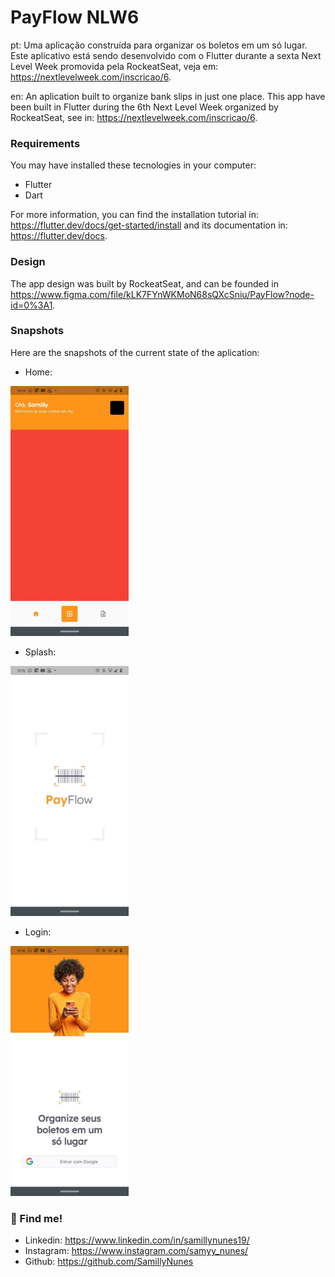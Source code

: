 # PayFlow NLW6
pt: Uma aplicação construída para organizar os boletos em um só lugar. Este aplicativo está sendo desenvolvido com o Flutter durante a sexta Next Level Week promovida pela RockeatSeat, veja em: https://nextlevelweek.com/inscricao/6.

en: An aplication built to organize bank slips in just one place. This app have been built in Flutter during the 6th Next Level Week organized by RockeatSeat, see in: https://nextlevelweek.com/inscricao/6.

### Requirements
You may have installed these tecnologies in your computer:
- Flutter
- Dart

For more information, you can find the installation tutorial in: https://flutter.dev/docs/get-started/install and its documentation in: https://flutter.dev/docs.

### Design
The app design was built by RockeatSeat, and can be founded in https://www.figma.com/file/kLK7FYnWKMoN68sQXcSniu/PayFlow?node-id=0%3A1.

### Snapshots
Here are the snapshots of the current state of the aplication:

- Home: 
<img src="https://github.com/SamillyNunes/pay_flow_nlw6/blob/main/assets/readme/home-page.jpg" height=400px>

- Splash: 
<img src="https://github.com/SamillyNunes/pay_flow_nlw6/blob/main/assets/readme/splash-page.jpg" height=400px>

- Login: 
<img src="https://github.com/SamillyNunes/pay_flow_nlw6/blob/main/assets/readme/login-page.jpg" height=400px>


### 📌 Find me!
- Linkedin: https://www.linkedin.com/in/samillynunes19/
- Instagram: https://www.instagram.com/samyy_nunes/
- Github: https://github.com/SamillyNunes
